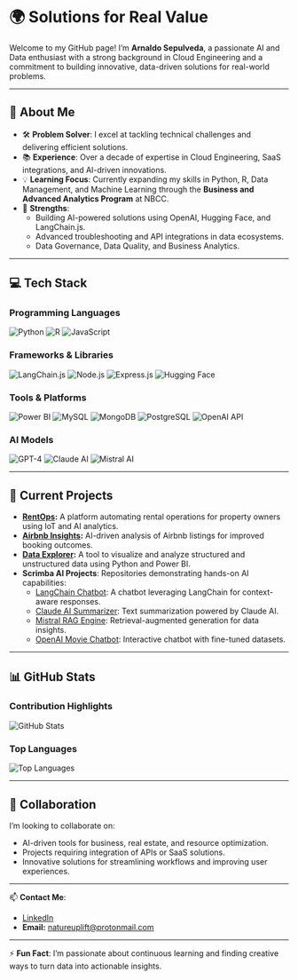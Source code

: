 # 🌍 Solutions for Real Value
Welcome to my GitHub page! I’m **Arnaldo Sepulveda**, a passionate AI and Data enthusiast with a strong background in Cloud Engineering and a commitment to building innovative, data-driven solutions for real-world problems.

---

## 👋 About Me
- 🛠 **Problem Solver**: I excel at tackling technical challenges and delivering efficient solutions.
- 📚 **Experience**: Over a decade of expertise in Cloud Engineering, SaaS integrations, and AI-driven innovations.
- 💡 **Learning Focus**: Currently expanding my skills in Python, R, Data Management, and Machine Learning through the **Business and Advanced Analytics Program** at NBCC.
- 🤝 **Strengths**:
  - Building AI-powered solutions using OpenAI, Hugging Face, and LangChain.js.
  - Advanced troubleshooting and API integrations in data ecosystems.
  - Data Governance, Data Quality, and Business Analytics.

---

## 💻 Tech Stack

### Programming Languages
![Python](https://img.shields.io/badge/-Python-FFD43B?style=flat-square&logo=python&logoColor=blue)
![R](https://img.shields.io/badge/-R-276DC3?style=flat-square&logo=r&logoColor=white)
![JavaScript](https://img.shields.io/badge/-JavaScript-f7df1e?style=flat-square&logo=javascript&logoColor=black)
<!-- ![MATLAB](https://img.shields.io/badge/-MATLAB-0076A8?style=flat-square&logo=mathworks&logoColor=white) -->

### Frameworks & Libraries
![LangChain.js](https://img.shields.io/badge/-LangChain.js-3399FF?style=flat-square&logo=chain&logoColor=white)
![Node.js](https://img.shields.io/badge/-Node.js-339933?style=flat-square&logo=node.js&logoColor=white)
![Express.js](https://img.shields.io/badge/-Express.js-000000?style=flat-square&logo=express&logoColor=white)
![Hugging Face](https://img.shields.io/badge/-Hugging%20Face-FFD800?style=flat-square&logo=huggingface&logoColor=black)
<!-- ![Sequelize](https://img.shields.io/badge/-Sequelize-52B0E7?style=flat-square&logo=sequelize&logoColor=white) -->
<!-- ![Jest](https://img.shields.io/badge/-Jest-C21325?style=flat-square&logo=jest&logoColor=white) -->
<!-- ![React](https://img.shields.io/badge/-React-61DAFB?style=flat-square&logo=react&logoColor=black) -->
<!-- ![GraphQL](https://img.shields.io/badge/-GraphQL-E10098?style=flat-square&logo=graphql&logoColor=white) -->
<!-- ![Apollo Server](https://img.shields.io/badge/-Apollo%20Server-311C87?style=flat-square&logo=apollographql&logoColor=white) -->
<!-- ![TensorFlow](https://img.shields.io/badge/-TensorFlow-FF6F00?style=flat-square&logo=tensorflow&logoColor=white) -->

### Tools & Platforms
![Power BI](https://img.shields.io/badge/-Power%20BI-F2C811?style=flat-square&logo=powerbi&logoColor=black)
![MySQL](https://img.shields.io/badge/-MySQL-4479A1?style=flat-square&logo=mysql&logoColor=white)
![MongoDB](https://img.shields.io/badge/-MongoDB-47A248?style=flat-square&logo=mongodb&logoColor=white)
![PostgreSQL](https://img.shields.io/badge/-PostgreSQL-336791?style=flat-square&logo=postgresql&logoColor=white)
![OpenAI API](https://img.shields.io/badge/-OpenAI%20API-412991?style=flat-square&logo=openai&logoColor=white)
<!-- ![Excel](https://img.shields.io/badge/-Excel-217346?style=flat-square&logo=microsoft-excel&logoColor=white) -->
<!-- ![Linux](https://img.shields.io/badge/-Linux-FCC624?style=flat-square&logo=linux&logoColor=black) -->
<!-- ![Netlify](https://img.shields.io/badge/-Netlify-00C7B7?style=flat-square&logo=netlify&logoColor=white) -->
<!-- ![Render](https://img.shields.io/badge/-Render-46E3B7?style=flat-square&logo=render&logoColor=white) -->
<!-- ![GitHub Gist](https://img.shields.io/badge/-GitHub%20Gist-181717?style=flat-square&logo=github&logoColor=white) -->
<!-- ![Firebase](https://img.shields.io/badge/-Firebase-FFCA28?style=flat-square&logo=firebase&logoColor=black) -->
<!-- ![Cloudflare](https://img.shields.io/badge/-Cloudflare-F48120?style=flat-square&logo=cloudflare&logoColor=white) -->

### AI Models
![GPT-4](https://img.shields.io/badge/-GPT--4-412991?style=flat-square&logo=openai&logoColor=white)
![Claude AI](https://img.shields.io/badge/-Claude%20AI-8A2BE2?style=flat-square&logo=OpenAI&logoColor=white)
![Mistral AI](https://img.shields.io/badge/-Mistral%20AI-0057E7?style=flat-square&logo=artstation&logoColor=white)
<!-- ![DALL-E](https://img.shields.io/badge/-DALL--E-FF4C00?style=flat-square&logo=openai&logoColor=white) -->

<!-- ### Databases -->
<!-- ### Deployment & Misc -->
<!-- ![PWA](https://img.shields.io/badge/-PWA-5A0FC8?style=flat-square&logo=pwa&logoColor=white) -->
<!-- ![MVC Architecture](https://img.shields.io/badge/-MVC%20Architecture-000000?style=flat-square) -->
<!-- ![Quill](https://img.shields.io/badge/-Quill-22B8CF?style=flat-square&logo=quill&logoColor=white) -->

---

## 🔨 Current Projects
- **[RentOps](https://github.com/solutions-for-realvalue/RentOps):** A platform automating rental operations for property owners using IoT and AI analytics.
- **[Airbnb Insights](https://github.com/solutions-for-realvalue/Airbnb-Insights):** AI-driven analysis of Airbnb listings for improved booking outcomes.
- **[Data Explorer](https://github.com/solutions-for-realvalue/Data-Explorer):** A tool to visualize and analyze structured and unstructured data using Python and Power BI.
- **Scrimba AI Projects**: Repositories demonstrating hands-on AI capabilities:
  - [LangChain Chatbot](https://github.com/solutions-for-realvalue/LangChain-Chatbot): A chatbot leveraging LangChain for context-aware responses.
  - [Claude AI Summarizer](https://github.com/solutions-for-realvalue/Claude-Summarizer): Text summarization powered by Claude AI.
  - [Mistral RAG Engine](https://github.com/solutions-for-realvalue/Mistral-RAG): Retrieval-augmented generation for data insights.
  - [OpenAI Movie Chatbot](https://github.com/solutions-for-realvalue/Movie-Chatbot): Interactive chatbot with fine-tuned datasets.
<!-- - **Real Estate Forecasting:** Leveraging machine learning to predict market trends and optimize investments. -->

---

## 📊 GitHub Stats
### Contribution Highlights
![GitHub Stats](https://github-readme-stats.vercel.app/api?username=solutions-for-realvalue&show_icons=true&theme=radical)
<!--  -->
<!-- ![GitHub Streak](https://streak-stats.demolab.com?user=solutions-for-realvalue&theme=radical&hide_border=true) -->

### Top Languages
![Top Languages](https://github-readme-stats.vercel.app/api/top-langs/?username=solutions-for-realvalue&layout=compact&theme=radical)

---

## 🤝 Collaboration
I’m looking to collaborate on:
- AI-driven tools for business, real estate, and resource optimization.
- Projects requiring integration of APIs or SaaS solutions.
- Innovative solutions for streamlining workflows and improving user experiences.

---

📫 **Contact Me**:  
- [LinkedIn](https://www.linkedin.com/in/arnaldo-sepulveda)  
- **Email:** natureuplift@protonmail.com  

---

⚡ **Fun Fact**: I’m passionate about continuous learning and finding creative ways to turn data into actionable insights.
